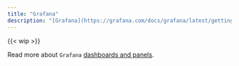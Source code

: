 ```yaml
---
title: "Grafana"
description: "[Grafana](https://grafana.com/docs/grafana/latest/getting-started/getting-started/) is an Open Source tool for data visualization."
---
```

{{< wip >}}

Read more about `Grafana` [dashboards and panels](https://grafana.com/docs/grafana/latest/panels/panels-overview/).
